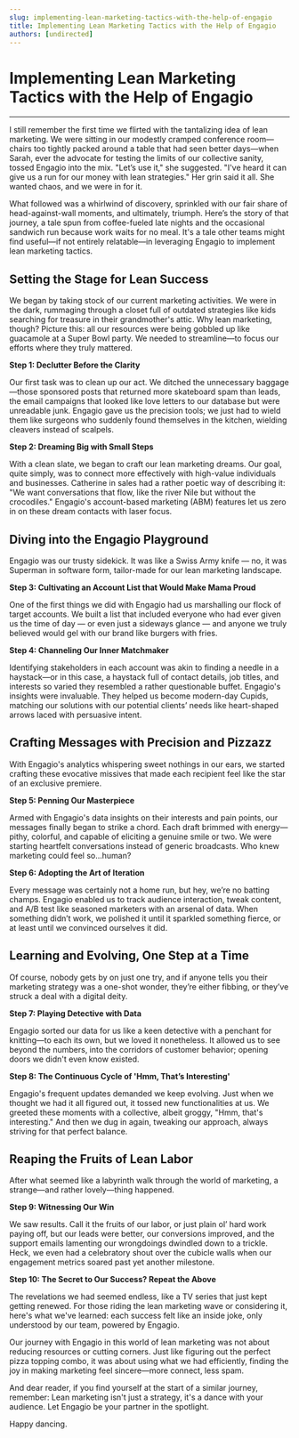 ```yaml
---
slug: implementing-lean-marketing-tactics-with-the-help-of-engagio
title: Implementing Lean Marketing Tactics with the Help of Engagio
authors: [undirected]
---
```



# Implementing Lean Marketing Tactics with the Help of Engagio

---

I still remember the first time we flirted with the tantalizing idea of lean marketing. We were sitting in our modestly cramped conference room—chairs too tightly packed around a table that had seen better days—when Sarah, ever the advocate for testing the limits of our collective sanity, tossed Engagio into the mix. "Let’s use it," she suggested. "I've heard it can give us a run for our money with lean strategies." Her grin said it all. She wanted chaos, and we were in for it. 

What followed was a whirlwind of discovery, sprinkled with our fair share of head-against-wall moments, and ultimately, triumph. Here’s the story of that journey, a tale spun from coffee-fueled late nights and the occasional sandwich run because work waits for no meal. It's a tale other teams might find useful—if not entirely relatable—in leveraging Engagio to implement lean marketing tactics.

## Setting the Stage for Lean Success

We began by taking stock of our current marketing activities. We were in the dark, rummaging through a closet full of outdated strategies like kids searching for treasure in their grandmother's attic. Why lean marketing, though? Picture this: all our resources were being gobbled up like guacamole at a Super Bowl party. We needed to streamline—to focus our efforts where they truly mattered. 

**Step 1: Declutter Before the Clarity**

Our first task was to clean up our act. We ditched the unnecessary baggage—those sponsored posts that returned more skateboard spam than leads, the email campaigns that looked like love letters to our database but were unreadable junk. Engagio gave us the precision tools; we just had to wield them like surgeons who suddenly found themselves in the kitchen, wielding cleavers instead of scalpels.

**Step 2: Dreaming Big with Small Steps**

With a clean slate, we began to craft our lean marketing dreams. Our goal, quite simply, was to connect more effectively with high-value individuals and businesses. Catherine in sales had a rather poetic way of describing it: "We want conversations that flow, like the river Nile but without the crocodiles." Engagio's account-based marketing (ABM) features let us zero in on these dream contacts with laser focus. 

## Diving into the Engagio Playground

Engagio was our trusty sidekick. It was like a Swiss Army knife — no, it was Superman in software form, tailor-made for our lean marketing landscape.

**Step 3: Cultivating an Account List that Would Make Mama Proud**

One of the first things we did with Engagio had us marshalling our flock of target accounts. We built a list that included everyone who had ever given us the time of day — or even just a sideways glance — and anyone we truly believed would gel with our brand like burgers with fries.

**Step 4: Channeling Our Inner Matchmaker**

Identifying stakeholders in each account was akin to finding a needle in a haystack—or in this case, a haystack full of contact details, job titles, and interests so varied they resembled a rather questionable buffet. Engagio's insights were invaluable. They helped us become modern-day Cupids, matching our solutions with our potential clients’ needs like heart-shaped arrows laced with persuasive intent.

## Crafting Messages with Precision and Pizzazz

With Engagio's analytics whispering sweet nothings in our ears, we started crafting these evocative missives that made each recipient feel like the star of an exclusive premiere. 

**Step 5: Penning Our Masterpiece**

Armed with Engagio's data insights on their interests and pain points, our messages finally began to strike a chord. Each draft brimmed with energy—pithy, colorful, and capable of eliciting a genuine smile or two. We were starting heartfelt conversations instead of generic broadcasts. Who knew marketing could feel so...human?

**Step 6: Adopting the Art of Iteration**

Every message was certainly not a home run, but hey, we’re no batting champs. Engagio enabled us to track audience interaction, tweak content, and A/B test like seasoned marketers with an arsenal of data. When something didn’t work, we polished it until it sparkled something fierce, or at least until we convinced ourselves it did.

## Learning and Evolving, One Step at a Time

Of course, nobody gets by on just one try, and if anyone tells you their marketing strategy was a one-shot wonder, they’re either fibbing, or they’ve struck a deal with a digital deity.

**Step 7: Playing Detective with Data**

Engagio sorted our data for us like a keen detective with a penchant for knitting—to each its own, but we loved it nonetheless. It allowed us to see beyond the numbers, into the corridors of customer behavior; opening doors we didn't even know existed.

**Step 8: The Continuous Cycle of 'Hmm, That’s Interesting'**

Engagio's frequent updates demanded we keep evolving. Just when we thought we had it all figured out, it tossed new functionalities at us. We greeted these moments with a collective, albeit groggy, "Hmm, that's interesting." And then we dug in again, tweaking our approach, always striving for that perfect balance.

## Reaping the Fruits of Lean Labor

After what seemed like a labyrinth walk through the world of marketing, a strange—and rather lovely—thing happened.

**Step 9: Witnessing Our Win**

We saw results. Call it the fruits of our labor, or just plain ol’ hard work paying off, but our leads were better, our conversions improved, and the support emails lamenting our wrongdoings dwindled down to a trickle. Heck, we even had a celebratory shout over the cubicle walls when our engagement metrics soared past yet another milestone.

**Step 10: The Secret to Our Success? Repeat the Above**

The revelations we had seemed endless, like a TV series that just kept getting renewed. For those riding the lean marketing wave or considering it, here's what we've learned: each success felt like an inside joke, only understood by our team, powered by Engagio.

Our journey with Engagio in this world of lean marketing was not about reducing resources or cutting corners. Just like figuring out the perfect pizza topping combo, it was about using what we had efficiently, finding the joy in making marketing feel sincere—more connect, less spam.

And dear reader, if you find yourself at the start of a similar journey, remember: Lean marketing isn't just a strategy, it's a dance with your audience. Let Engagio be your partner in the spotlight. 

Happy dancing.
